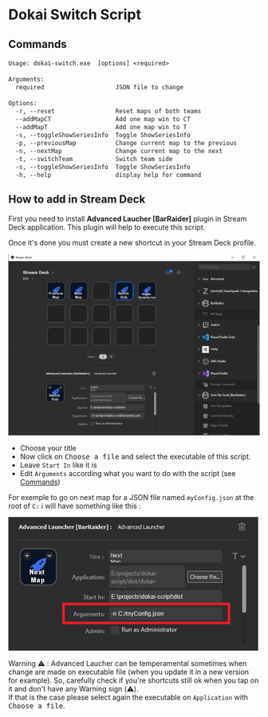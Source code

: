 # Dokai Switch Script

## Commands

```shell
Usage: dokai-switch.exe  [options] <required>

Arguments:
  required                    JSON file to change

Options:
  -r, --reset                 Reset maps of both teams
  --addMapCT                  Add one map win to CT
  --addMapT                   Add one map win to T
  -s, --toggleShowSeriesInfo  Toggle ShowSeriesInfo
  -p, --previousMap           Change current map to the previous
  -n, --nextMap               Change current map to the next
  -t, --switchTeam            Switch team side
  -s, --toggleShowSeriesInfo  Toggle ShowSeriesInfo
  -h, --help                  display help for command
```

## How to add in Stream Deck

First you need to install **Advanced Laucher \[BarRaider\]** plugin in Stream Deck application. This plugin will help to execute this script.

Once it's done you must create a new shortcut in your Stream Deck profile.

![Advanced Launcher Plugin](https://github.com/Ballrock/dokai-switch/blob/main/docs/plugin.png?raw=true)

- Choose your title
- Now click on <kbd>Choose a file</kbd> and select the executable of this script.
- Leave `Start In` like it is
- Edit `Arguments` according what you want to do with the script (see [Commands](#commands))

For exemple to go on next map for a JSON file named `myConfig.json` at the root of `C:` i will have something like this :

![Example](https://github.com/Ballrock/dokai-switch/blob/main/docs/example.png?raw=true)

Warning ⚠️ : Advanced Laucher can be temperamental sometimes when change are made on executable file (when you update it in a new version for example). So, carefully check if you're shortcuts still ok when you tap on it and don't have any Warning sign (⚠️).  
If that is the case please select again the executable on `Application` with <kbd>Choose a file</kbd>.

